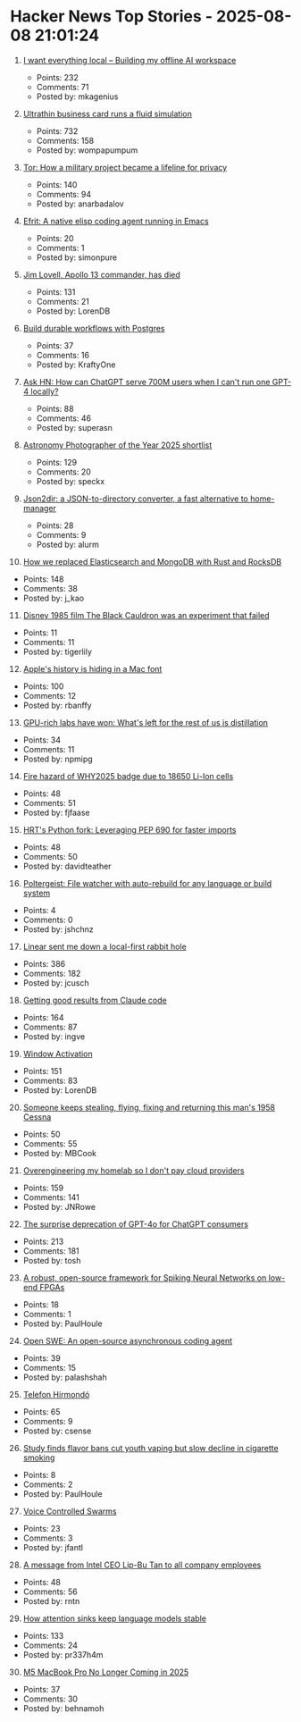 # Hacker News Top Stories - 2025-08-08 21:01:24

1. [I want everything local – Building my offline AI workspace](https://instavm.io/blog/building-my-offline-ai-workspace)
   - Points: 232
   - Comments: 71
   - Posted by: mkagenius

2. [Ultrathin business card runs a fluid simulation](https://github.com/Nicholas-L-Johnson/flip-card)
   - Points: 732
   - Comments: 158
   - Posted by: wompapumpum

3. [Tor: How a military project became a lifeline for privacy](https://thereader.mitpress.mit.edu/the-secret-history-of-tor-how-a-military-project-became-a-lifeline-for-privacy/)
   - Points: 140
   - Comments: 94
   - Posted by: anarbadalov

4. [Efrit: A native elisp coding agent running in Emacs](https://github.com/steveyegge/efrit)
   - Points: 20
   - Comments: 1
   - Posted by: simonpure

5. [Jim Lovell, Apollo 13 commander, has died](https://www.nasa.gov/news-release/acting-nasa-administrator-reflects-on-legacy-of-astronaut-jim-lovell/)
   - Points: 131
   - Comments: 21
   - Posted by: LorenDB

6. [Build durable workflows with Postgres](https://www.dbos.dev/blog/why-postgres-durable-execution)
   - Points: 37
   - Comments: 16
   - Posted by: KraftyOne

7. [Ask HN: How can ChatGPT serve 700M users when I can't run one GPT-4 locally?](undefined)
   - Points: 88
   - Comments: 46
   - Posted by: superasn

8. [Astronomy Photographer of the Year 2025 shortlist](https://www.rmg.co.uk/whats-on/astronomy-photographer-year/galleries/2025-shortlist)
   - Points: 129
   - Comments: 20
   - Posted by: speckx

9. [Json2dir: a JSON-to-directory converter, a fast alternative to home-manager](https://github.com/alurm/json2dir)
   - Points: 28
   - Comments: 9
   - Posted by: alurm

10. [How we replaced Elasticsearch and MongoDB with Rust and RocksDB](https://radar.com/blog/high-performance-geocoding-in-rust)
   - Points: 148
   - Comments: 38
   - Posted by: j_kao

11. [Disney 1985 film The Black Cauldron was an experiment that failed](https://www.bbc.com/culture/article/20250807-the-radical-film-that-became-a-disaster-for-disney)
   - Points: 11
   - Comments: 11
   - Posted by: tigerlily

12. [Apple's history is hiding in a Mac font](https://www.spacebar.news/apple-history-hiding-in-mac-font/)
   - Points: 100
   - Comments: 12
   - Posted by: rbanffy

13. [GPU-rich labs have won: What's left for the rest of us is distillation](https://inference.net/blog/what-s-left-is-distillation)
   - Points: 34
   - Comments: 11
   - Posted by: npmipg

14. [Fire hazard of WHY2025 badge due to 18650 Li-Ion cells](https://wiki.why2025.org/Badge/Fire_hazard)
   - Points: 48
   - Comments: 51
   - Posted by: fjfaase

15. [HRT's Python fork: Leveraging PEP 690 for faster imports](https://www.hudsonrivertrading.com/hrtbeat/inside-hrts-python-fork/)
   - Points: 48
   - Comments: 50
   - Posted by: davidteather

16. [Poltergeist: File watcher with auto-rebuild for any language or build system](https://github.com/steipete/poltergeist)
   - Points: 4
   - Comments: 0
   - Posted by: jshchnz

17. [Linear sent me down a local-first rabbit hole](https://bytemash.net/posts/i-went-down-the-linear-rabbit-hole/)
   - Points: 386
   - Comments: 182
   - Posted by: jcusch

18. [Getting good results from Claude code](https://www.dzombak.com/blog/2025/08/getting-good-results-from-claude-code/)
   - Points: 164
   - Comments: 87
   - Posted by: ingve

19. [Window Activation](https://blog.broulik.de/2025/08/on-window-activation/)
   - Points: 151
   - Comments: 83
   - Posted by: LorenDB

20. [Someone keeps stealing, flying, fixing and returning this man's 1958 Cessna](https://www.latimes.com/california/story/2025-08-08/mystery-plane-thief)
   - Points: 50
   - Comments: 55
   - Posted by: MBCook

21. [Overengineering my homelab so I don't pay cloud providers](https://ergaster.org/posts/2025/08/04-overegineering-homelab/)
   - Points: 159
   - Comments: 141
   - Posted by: JNRowe

22. [The surprise deprecation of GPT-4o for ChatGPT consumers](https://simonwillison.net/2025/Aug/8/surprise-deprecation-of-gpt-4o/)
   - Points: 213
   - Comments: 181
   - Posted by: tosh

23. [A robust, open-source framework for Spiking Neural Networks on low-end FPGAs](https://arxiv.org/abs/2507.07284)
   - Points: 18
   - Comments: 1
   - Posted by: PaulHoule

24. [Open SWE: An open-source asynchronous coding agent](https://blog.langchain.com/introducing-open-swe-an-open-source-asynchronous-coding-agent/)
   - Points: 39
   - Comments: 15
   - Posted by: palashshah

25. [Telefon Hírmondó](https://en.wikipedia.org/wiki/Telefon_H%C3%ADrmond%C3%B3)
   - Points: 65
   - Comments: 9
   - Posted by: csense

26. [Study finds flavor bans cut youth vaping but slow decline in cigarette smoking](https://medicalxpress.com/news/2025-07-flavor-youth-vaping-decline-cigarette.html)
   - Points: 8
   - Comments: 2
   - Posted by: PaulHoule

27. [Voice Controlled Swarms](https://jasonfantl.com/posts/Voice-Controlled-Swarms/)
   - Points: 23
   - Comments: 3
   - Posted by: jfantl

28. [A message from Intel CEO Lip-Bu Tan to all company employees](https://newsroom.intel.com/corporate/my-commitment-to-you-and-our-company)
   - Points: 48
   - Comments: 56
   - Posted by: rntn

29. [How attention sinks keep language models stable](https://hanlab.mit.edu/blog/streamingllm)
   - Points: 133
   - Comments: 24
   - Posted by: pr337h4m

30. [M5 MacBook Pro No Longer Coming in 2025](https://www.macrumors.com/2025/07/10/no-m5-macbook-pro-2025/)
   - Points: 37
   - Comments: 30
   - Posted by: behnamoh

